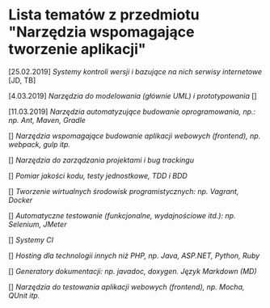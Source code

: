 # Lista tematów z przedmiotu "Narzędzia wspomagające tworzenie aplikacji"

[25.02.2019] *Systemy kontroli wersji i bazujące na nich serwisy internetowe* [JD, TB]

[4.03.2019] *Narzędzia do modelowania (głównie UML) i prototypowania* []

[11.03.2019] *Narzędzia automatyzujące budowanie oprogramowania, np.: np. Ant, Maven, Gradle*

[] *Narzędzia wspomagające budowanie aplikacji webowych (frontend), np. webpack, gulp itp.*

[] *Narzędzia do zarządzania projektami i bug trackingu*

[] *Pomiar jakości kodu, testy jednostkowe, TDD i BDD*

[] *Tworzenie wirtualnych środowisk programistycznych: np. Vagrant, Docker*

[] *Automatyczne testowanie (funkcjonalne, wydajnościowe itd.): np. Selenium, JMeter*

[] *Systemy CI*

[] *Hosting dla technologii innych niż PHP, np. Java, ASP.NET, Python, Ruby*

[] *Generatory dokumentacji: np. javadoc, doxygen. Język Markdown (MD)*

[] *Narzędzia do testowania aplikacji webowych (frontend), np. Mocha, QUnit itp.*


